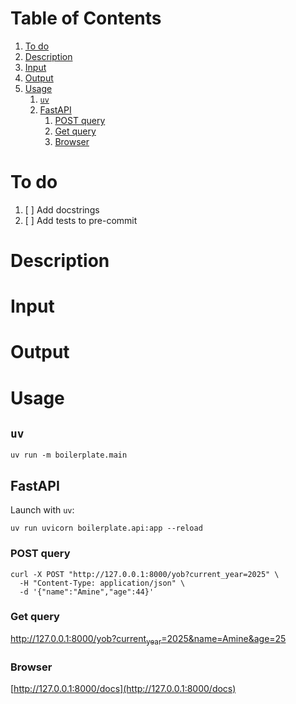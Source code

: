 
# Table of Contents

1.  [To do](#orgd9b7d4a)
2.  [Description](#orgd17c0df)
3.  [Input](#org798f791)
4.  [Output](#org3964172)
5.  [Usage](#org53d5c42)
    1.  [`uv`](#org2f8d5f5)
    2.  [FastAPI](#orga55d1a2)
        1.  [POST query](#org7e5ce88)
        2.  [Get query](#org3e9a511)
        3.  [Browser](#org5971a3e)



<a id="orgd9b7d4a"></a>

# To do

1.  [ ] Add docstrings
2.  [ ] Add tests to pre-commit


<a id="orgd17c0df"></a>

# Description


<a id="org798f791"></a>

# Input


<a id="org3964172"></a>

# Output


<a id="org53d5c42"></a>

# Usage


<a id="org2f8d5f5"></a>

## `uv`

    uv run -m boilerplate.main


<a id="orga55d1a2"></a>

## FastAPI

Launch with `uv`:

    uv run uvicorn boilerplate.api:app --reload


<a id="org7e5ce88"></a>

### POST query

    curl -X POST "http://127.0.0.1:8000/yob?current_year=2025" \
      -H "Content-Type: application/json" \
      -d '{"name":"Amine","age":44}'


<a id="org3e9a511"></a>

### Get query

[http://127.0.0.1:8000/yob?current<sub>year</sub>=2025&name=Amine&age=25](http://127.0.0.1:8000/yob?current_year=2025&name=Amine&age=25)


<a id="org5971a3e"></a>

### Browser

[http://127.0.0.1:8000/docs](http://127.0.0.1:8000/docs)

